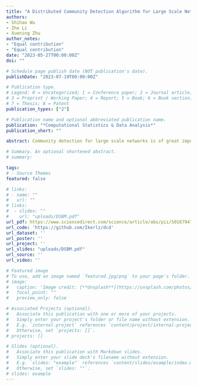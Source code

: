 ```yaml
---
title: "A Distributed Community Detection Algorithm for Large Scale Networks Under Stochastic Block Models"
authors:
- Shihao Wu
- Zhe Li
- Xuening Zhu
author_notes:
- "Equal contribution"
- "Equal contribution"
date: "2023-05-27T00:00:00Z"
doi: ""

# Schedule page publish date (NOT publication's date).
publishDate: "2023-07-19T00:00:00Z"

# Publication type.
# Legend: 0 = Uncategorized; 1 = Conference paper; 2 = Journal article;
# 3 = Preprint / Working Paper; 4 = Report; 5 = Book; 6 = Book section;
# 7 = Thesis; 8 = Patent
publication_types: ["2"]

# Publication name and optional abbreviated publication name.
publication: "*Computational Statistics & Data Analysis*"
publication_short: ""

abstract: Community detection for large scale networks is of great importance in modern data analysis. In this work, we develop a distributed spectral clustering algorithm to handle this task. Specifically, we distribute a certain number of pilot network nodes on the master server and the others on worker servers. A spectral clustering algorithm is first conducted on the master to select pseudo centers. Next, the indexes of the pseudo centers are broadcasted to workers to complete the distributed community detection task using an SVD (singular value decomposition) type algorithm. The proposed distributed algorithm has three advantages. First, the communication cost is low, since only the indexes of pseudo centers are communicated. Second, no further iterative algorithm is needed on workers while a “one-shot” computation suffices. Third, both the computational complexity and the storage requirements are much lower compared to using the whole adjacency matrix. We develop a Python package DCD (The Python package is provided in [https://github.com/Ikerlz/dcd](https://github.com/Ikerlz/dcd).) to implement the distributed algorithm on a Spark system and establish theoretical properties with respect to the estimation accuracy and mis-clustering rates under the stochastic block model. Experiments on a variety of synthetic and empirical datasets are carried out to further illustrate the advantages of the methodology.

# Summary. An optional shortened abstract.
# summary: 

tags:
# - Source Themes
featured: false

# links:
# - name: ""
#   url: ""
# links:
#  - slides: ""
#    url: "uploads/DSBM.pdf"
url_pdf: https://www.sciencedirect.com/science/article/abs/pii/S0167947323001056
url_code: 'https://github.com/Ikerlz/dcd'
url_dataset: ''
url_poster: ''
url_project: ''
url_slides: "uploads/DSBM.pdf"
url_source: ''
url_video: ''

# Featured image
# To use, add an image named `featured.jpg/png` to your page's folder. 
# image:
#   caption: 'Image credit: [**Unsplash**](https://unsplash.com/photos/jdD8gXaTZsc)'
#   focal_point: ""
#   preview_only: false

# Associated Projects (optional).
#   Associate this publication with one or more of your projects.
#   Simply enter your project's folder or file name without extension.
#   E.g. `internal-project` references `content/project/internal-project/index.md`.
#   Otherwise, set `projects: []`.
# projects: []

# Slides (optional).
#   Associate this publication with Markdown slides.
#   Simply enter your slide deck's filename without extension.
#   E.g. `slides: "example"` references `content/slides/example/index.md`.
#   Otherwise, set `slides: ""`.
# slides: example
---
```


<!-- {{% callout note %}}
Click the *Cite* button above to demo the feature to enable visitors to import publication metadata into their reference management software.
{{% /callout %}}

{{% callout note %}}
Create your slides in Markdown - click the *Slides* button to check out the example.
{{% /callout %}}

Supplementary notes can be added here, including [code, math, and images](https://wowchemy.com/docs/writing-markdown-latex/). -->

